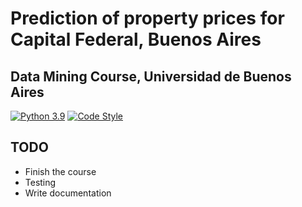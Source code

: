 # Prediction of property prices for Capital Federal, Buenos Aires
## Data Mining Course, Universidad de Buenos Aires

[![Python 3.9](https://img.shields.io/badge/python-3.7-blue.svg)](https://www.python.org/downloads/release/python-370/)
[![Code Style](https://img.shields.io/badge/code%20style-black-000000.svg)](https://github.com/psf/black)


## TODO

-   Finish the course
-   Testing
-   Write documentation
